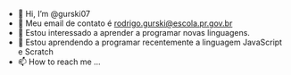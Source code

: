 - 👋 Hi, I’m @gurski07
- 👀 Meu email de contato é rodrigo.gurski@escola.pr.gov.br
- 🌱 Estou interessado a aprender a programar novas linguagens.
- 💞️ Estou aprendendo a programar recentemente a linguagem JavaScript e Scratch
- 📫 How to reach me ...

<!---
gurski07/gurski07 is a ✨ special ✨ repository because its `README.md` (this file) appears on your GitHub profile.
You can click the Preview link to take a look at your changes.
--->
